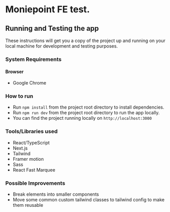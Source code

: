 # Moniepoint FE test.

## Running and Testing the app

These instructions will get you a copy of the project up and running on your local machine for development and testing purposes.

### System Requirements

#### Browser

- Google Chrome

### How to run
- Run `npm install` from the project root directory to install dependencies.
- Run `npm run dev` from the project root directory to run the app locally.
- You can find the project running locally on `http://localhost:3000`

### Tools/Libraries used
- React/TypeScript
- Next.js
- Tailwind
- Framer motion
- Sass
- React Fast Marquee

### Possible Improvements
- Break elements into smaller components
- Move some common custom tailwind classes to tailwind config to make them reusable

